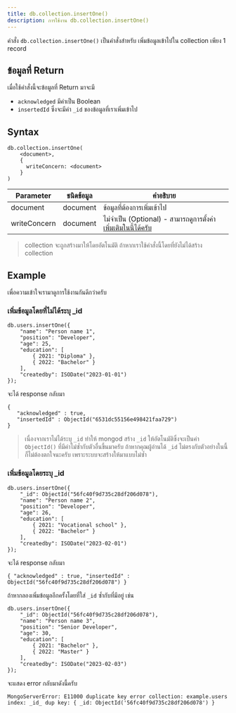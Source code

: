 ```yaml
---
title: db.collection.insertOne()
description: การใช้งาน db.collection.insertOne()
---
```


คำสั่ง `db.collection.insertOne()` เป็นคำสั่งสำหรับ เพิ่มข้อมูลเข้าไปใน collection เพียง 1 record

## ข้อมูลที่ Return

เมื่อใช้คำสั่งนี้จะข้อมูลที่ Return มาจะมี
- `acknowledged` มีค่าเป็น Boolean
- `insertedId` ซึ่งจะมีค่า `_id` ของข้อมูลที่เราเพิ่มเข้าไป

## Syntax
```
db.collection.insertOne(
    <document>,
    {
      writeConcern: <document>
    }
)
```

| Parameter      | ชนิดข้อมูล     | คำอธิบาย               |
| -------------- | ----------- | --------------------- |
| document       | document    | ข้อมูลที่ต้องการเพิ่มเข้าไป   |
| writeConcern   | document    | ไม่จำเป็น (Optional) - สามารถดูการตั้งค่า[เพิ่มเติมในนี้ได้ครับ](https://www.mongodb.com/docs/manual/reference/write-concern/)     |

> collection จะถูกสร้างมาให้โดยอัตโนมัติ ถ้าหากเราใช้คำสั่งนี้โดยที่ยังไม่ได้สร้าง collection

## Example

เพื่อความเข้าใจเรามาดูการใช้งานกันดีกว่าครับ

### เพิ่มข้อมูลโดยที่ไม่ได้ระบุ _id

```
db.users.insertOne({
    "name": "Person name 1",
    "position": "Developer",
    "age": 25,
    "education": [
        { 2021: "Diploma" },
        { 2022: "Bachelor" }
    ],
    "createdby": ISODate("2023-01-01")
});
```

จะได้ response กลับมา

```
{
   "acknowledged" : true,
   "insertedId" : ObjectId("6531dc55156e498421faa729")
}
```

> เนื่องจากเราไม่ได้ระบุ `_id` ทำให้ mongod สร้าง `_id` ให้อัตโนมัติซึ่งจะเป็นค่า `ObjectId()` ที่มีค่าไม่ซ้ำกับตัวอื่นขึ้นมาครับ ถ้าหากคุณผู้อ่านได้ `_id` ไม่ตรงกับตัวอย่างในนี้ก็ไม่ต้องตกใจนะครับ เพราะระบบจะสร้างให้มาแบบไม่ซ้ำ

### เพิ่มข้อมูลโดยระบุ _id

```
db.users.insertOne({
    "_id": ObjectId("56fc40f9d735c28df206d078"),
    "name": "Person name 2",
    "position": "Developer",
    "age": 26,
    "education": [
        { 2021: "Vocational school" },
        { 2022: "Bachelor" }
    ],
    "createdby": ISODate("2023-02-01")
});
```

จะได้ response กลับมา

```
{ "acknowledged" : true, "insertedId" : ObjectId("56fc40f9d735c28df206d078") }
```

ถ้าหากลองเพิ่มข้อมูลอีกครั้งโดยที่ใส่ `_id` ซ้ำกับที่มีอยู่ เช่น

```
db.users.insertOne({
    "_id": ObjectId("56fc40f9d735c28df206d078"),
    "name": "Person name 3",
    "position": "Senior Developer",
    "age": 30,
    "education": [
        { 2021: "Bachelor" },
        { 2022: "Master" }
    ],
    "createdby": ISODate("2023-02-03")
});
```

จะแสดง error กลับมาดังนี้ครับ

```
MongoServerError: E11000 duplicate key error collection: example.users index: _id_ dup key: { _id: ObjectId('56fc40f9d735c28df206d078') }
```
